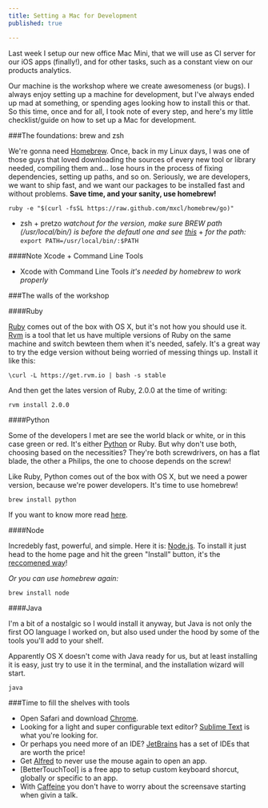 ```yaml
---
title: Setting a Mac for Development
published: true

---
```


Last week I setup our new office Mac Mini, that we will use as CI server for our iOS apps (finally!), and for other tasks, such as a constant view on our products analytics.

Our machine is the workshop where we create awesomeness (or bugs). I always enjoy setting up a machine for development, but I've always ended up mad at something, or spending ages looking how to install this or that. So this time, once and for all, I took note of every step, and here's my little checklist/guide on how to set up a Mac for development.

###The foundations: brew and zsh

We're gonna need [Homebrew](http://brew.sh/). Once, back in my Linux days, I was one of those guys that loved downloading the sources of every new tool or library needed, compiling them and… lose hours in the process of fixing dependencies, setting up paths, and so on. Seriously, we are developers, we want to ship fast, and we want our packages to be installed fast and without problems. **Save time, and your sanity, use homebrew!**

	ruby -e "$(curl -fsSL https://raw.github.com/mxcl/homebrew/go)"

* zsh + pretzo _watchout for the version, make sure BREW path (/usr/local/bin/) is before the defautl one and see [this](http://stackoverflow.com/questions/12032583/what-is-the-definitive-way-to-install-upgrade-set-the-default-version-of-zsh)_ + _for the path:_ `export PATH=/usr/local/bin/:$PATH`

####Note Xcode + Command Line Tools

* Xcode with Command Line Tools _it's needed by homebrew to work properly_

###The walls of the workshop

####Ruby

[Ruby](https://www.ruby-lang.org/en/) comes out of the box with OS X, but it's not how you should use it. [Rvm](https://rvm.io/) is a tool that let us have multiple versions of Ruby on the same machine and switch bewteen them when it's needed, safely. It's a great way to try the edge version without being worried of messing things up. Install it like this:

	\curl -L https://get.rvm.io | bash -s stable

And then get the lates version of Ruby, 2.0.0 at the time of writing:

	rvm install 2.0.0

####Python

Some of the developers I met are see the world black or white, or in this case green or red. It's either [Python](http://www.python.org/) or Ruby. But why don't use both, choosing based on the necessities? They're both screwdrivers, on has a flat blade, the other a Philips, the one to choose depends on the screw!

Like Ruby, Python comes out of the box with OS X, but we need a power version, because we're power developers. It's time to use homebrew!

	brew install python
	
If you want to know more read [here](https://github.com/mxcl/homebrew/wiki/Homebrew-and-Python).

####Node

Incredebly fast, powerful, and simple. Here it is: [Node.js](http://nodejs.org/). To install it just head to the home page and hit the green "Install" button, it's the [reccomened way](https://github.com/joyent/node/wiki/Installing-Node.js-via-package-manager#osx)!

_Or you can use homebrew again:_

	brew install node
	
####Java

I'm a bit of a nostalgic so I would install it anyway, but Java is not only the first OO language I worked on, but also used under the hood by some of the tools you'll add to your shelf.

Apparently OS X doesn't come with Java ready for us, but at least installing it is easy, just try to use it in the terminal, and the installation wizard will start.

	java

###Time to fill the shelves with tools

* Open Safari and download [Chrome](http://www.google.com/chrome).
* Looking for a light and super configurable text editor? [Sublime Text](http://www.sublimetext.com/) is what you're looking for.
* Or perhaps you need more of an IDE? [JetBrains](http://www.jetbrains.com/) has a set of IDEs that are worth the price!
* Get [Alfred](http://www.alfredapp.com/) to never use the mouse again to open an app.
* [BetterTouchTool] is a free app to setup custom keyboard shorcut, globally or specific to an app.
* With [Caffeine](http://lightheadsw.com/caffeine/) you don't have to worry about the screensave starting when givin a talk.